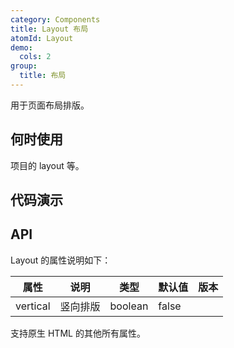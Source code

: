 ```yaml
---
category: Components
title: Layout 布局
atomId: Layout
demo:
  cols: 2
group:
  title: 布局
---
```


用于页面布局排版。

## 何时使用

项目的 layout 等。

## 代码演示

<!-- prettier-ignore -->
<code src="./demo/all.tsx"></code>

## API

Layout 的属性说明如下：

| 属性     | 说明     | 类型    | 默认值 | 版本 |
| -------- | -------- | ------- | ------ | ---- |
| vertical | 竖向排版 | boolean | false  |      |

支持原生 HTML 的其他所有属性。

